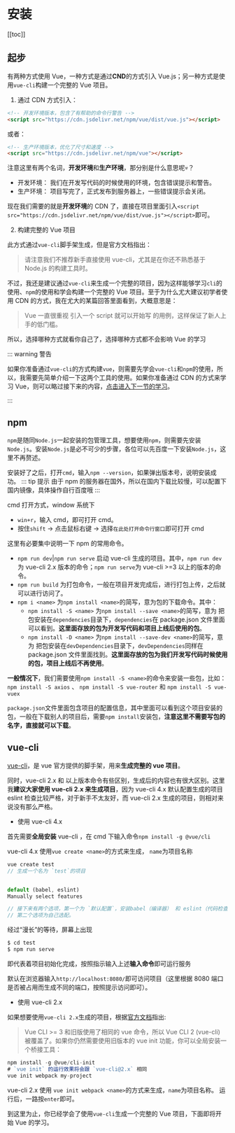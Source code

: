 # 安装

[[toc]]

## 起步

有两种方式使用 Vue，一种方式是通过**CND**的方式引入 Vue.js；另一种方式是使用`vue-cli`构建一个完整的 Vue 项目。

1. 通过 CDN 方式引入：

```html
<!-- 开发环境版本，包含了有帮助的命令行警告 -->
<script src="https://cdn.jsdelivr.net/npm/vue/dist/vue.js"></script>
```

或者：

```html
<!-- 生产环境版本，优化了尺寸和速度 -->
<script src="https://cdn.jsdelivr.net/npm/vue"></script>
```

注意这里有两个名词，**开发环境**和**生产环境**，那分别是什么意思呢:skull:？

- 开发环境： 我们在开发写代码的时候使用的环境，包含错误提示和警告。
- 生产环境： 项目写完了，正式发布到服务器上，一些错误提示会关闭。

现在我们需要的就是**开发环境**的 CDN 了，直接在项目里面引入`<script src="https://cdn.jsdelivr.net/npm/vue/dist/vue.js"></script>`即可。

2. 构建完整的 Vue 项目

此方式通过`vue-cli`脚手架生成，但是官方文档指出：

> 请注意我们不推荐新手直接使用 vue-cli，尤其是在你还不熟悉基于 Node.js 的构建工具时。

不过，我还是建议通过`vue-cli`来生成一个完整的项目，因为这样能够学习`cli`的使用、`npm`的使用和学会构建一个完整的 Vue 项目。至于为什么尤大建议初学者使用 CDN 的方式，我在尤大的某篇回答里面看到，大概意思是：

> Vue 一直很重视 引入一个 script 就可以开始写 的用例，这样保证了新人上手的低门槛。

所以，选择哪种方式就看你自己了，选择哪种方式都不会影响 Vue 的学习

::: warning 警告

如果你准备通过`vue-cli`的方式构建`vue`，则需要先学会`vue-cli`和`npm`的使用，所以，我需要先简单介绍一下这两个工具的使用。如果你准备通过 CDN 的方式来学习 Vue，则可以略过接下来的内容，[点击进入下一节的学习](introduce.html)。

:::

## npm

`npm`是随同`Node.js`一起安装的包管理工具，想要使用`npm`，则需要先安装`Node.js`。安装`Node.js`是必不可少的步骤，各位可以先百度一下安装`Node.js`，这里不再赘述。

安装好了之后，打开`cmd`，输入`npm --version`，如果弹出版本号，说明安装成功。
::: tip 提示
由于 npm 的服务器在国外，所以在国内下载比较慢，可以配置下国内镜像，具体操作自行百度哦
:::

cmd 打开方式，window 系统下

- `win+r`，输入 cmd，即可打开 cmd。
- 按住`shift` -> 点击鼠标右键 -> 选择`在此处打开命令行窗口`即可打开 cmd

这里有必要集中说明一下 npm 的常用命令。

- `npm run dev`|`npm run serve` 启动 vue-cli 生成的项目。其中，`npm run dev`为 vue-cli 2.x 版本的命令；`npm run serve`为 vue-cli >=3 以上的版本的命令。
- `npm run build` 为打包命令，一般在项目开发完成后，进行打包上传，之后就可以进行访问了。
- `npm i <name>` 为`npm install <name>`的简写，意为包的下载命令。其中：
  - `npm install -S <name>` 为`npm install --save <name>`的简写，意为 把包安装在`dependencies`目录下，`dependencies`在 package.json 文件里面可以看到。**这里面存放的包为开发写代码和项目上线后使用的包**。
  - `npm install -D <name>` 为`npm install --save-dev <name>`的简写，意为 把包安装在`devDependencies`目录下，`devDependencies`同样在 package.json 文件里面找到。**这里面存放的包为我们开发写代码时候使用的包，项目上线后不再使用**。

**一般情况下**，我们需要使用`npm install -S <name>`的命令来安装一些包，比如： `npm install -S axios` 、 `npm install -S vue-router` 和 `npm install -S vue-vuex`

`package.json`文件里面包含项目的配置信息，其中里面可以看到这个项目安装的包，一般在下载别人的项目后，需要`npm install`安装包，**注意这里不需要写包的名字，直接就可以下载**。

## vue-cli

[vue-cli](https://cli.vuejs.org/zh/)，是 vue 官方提供的脚手架，用来**生成完整的 vue 项目**。

同时，vue-cli 2.x 和 以上版本命令有些区别，生成后的内容也有很大区别。这里我**建议大家使用 vue-cli 2.x 来生成项目**，因为 vue-cli 4.x 默认配置生成的项目 eslint 检查比较严格，对于新手不太友好，而 vue-cli 2.x 生成的项目，则相对来说没有那么严格。

- 使用 vue-cli 4.x

首先需要**全局安装** vue-cli ，在 cmd 下输入命令`npm install -g @vue/cli`

vue-cli 4.x 使用`vue create <name>`的方式来生成， `name`为项目名称

```js
vue create test
// 生成一个名为 `test`的项目


default (babel, eslint)
Manually select features

// 接下来有两个选项，第一个为 `默认配置`，安装babel（编译器） 和 eslint（代码检查）
// 第二个选项为自己选配。
```

经过“漫长”的等待，屏幕上出现

```js
$ cd test
$ npm run serve
```

即代表着项目初始化完成，按照指示输入上述**输入命令**即可运行服务

默认在浏览器输入`http://localhost:8080/`即可访问项目（这里根据 8080 端口是否被占用而生成不同的端口，按照提示访问即可）。

- 使用 vue-cli 2.x

如果想要使用`vue-cli 2.x`生成的项目，根据[官方文档](https://cli.vuejs.org/zh/guide/creating-a-project.html#%E6%8B%89%E5%8F%96-2-x-%E6%A8%A1%E6%9D%BF-%E6%97%A7%E7%89%88%E6%9C%AC)指出:

> Vue CLI >= 3 和旧版使用了相同的 vue 命令，所以 Vue CLI 2 (vue-cli) 被覆盖了。如果你仍然需要使用旧版本的 vue init 功能，你可以全局安装一个桥接工具：

```js
npm install -g @vue/cli-init
# `vue init` 的运行效果将会跟 `vue-cli@2.x` 相同
vue init webpack my-project
```

vue-cli 2.x 使用 `vue init webpack <name>`的方式来生成，`name`为项目名称。 运行后，一路按`enter`即可。

到这里为止，你已经学会了使用`vue-cli`生成一个完整的 Vue 项目，下面即将开始 Vue 的学习。
